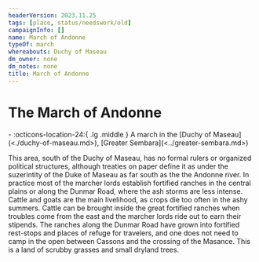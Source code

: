 ```yaml
---
headerVersion: 2023.11.25
tags: [place, status/needswork/old]
campaignInfo: []
name: March of Andonne
typeOf: march
whereabouts: Duchy of Maseau
dm_owner: none
dm_notes: none
title: March of Andonne
---
```

# The March of Andonne
<div class="grid cards ext-narrow-margin ext-one-column" markdown>
-    :octicons-location-24:{ .lg .middle } A march in the [Duchy of Maseau](<./duchy-of-maseau.md>), [Greater Sembara](<../greater-sembara.md>)  
</div>



This area, south of the Duchy of Maseau, has no formal rulers or organized political structures, although treaties on paper define it as under the suzerintity of the Duke of Maseau as far south as the the Andonne river. In practice most of the marcher lords establish fortified ranches in the central plains or along the Dunmar Road, where the ash storms are less intense. Cattle and goats are the main livelihood, as crops die too often in the ashy summers. Cattle can be brought inside the great fortified ranches when troubles come from the east and the marcher lords ride out to earn their stipends. The ranches along the Dunmar Road have grown into fortified rest-stops and places of refuge for travelers, and one does not need to camp in the open between Cassons and the crossing of the Masance. This is a land of scrubby grasses and small dryland trees.






